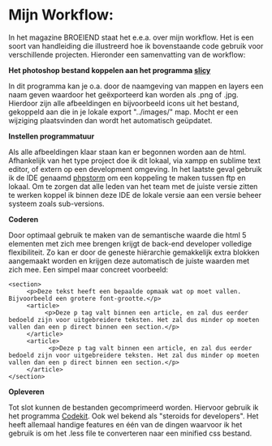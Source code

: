 Mijn Workflow:
========


In het magazine BROEIEND staat het e.e.a. over mijn workflow. Het is een soort van handleiding die illustreerd hoe ik bovenstaande code gebruik voor verschillende projecten. Hieronder een samenvatting van de workflow:


<strong>Het photoshop bestand koppelen aan het programma <a href="http://macrabbit.com/slicy/" title="Slicy">slicy</a></strong>

In dit programma kan je o.a. door de naamgeving van mappen en layers een naam geven waardoor het geëxporteerd kan worden als .png of .jpg. Hierdoor zijn alle afbeeldingen en bijvoorbeeld icons uit het bestand, gekoppeld aan die in je lokale export "../images/" map. Mocht er een wijziging plaatsvinden dan wordt het automatisch geüpdatet. 
 
<strong>Instellen programmatuur</strong>

Als alle afbeeldingen klaar staan kan er begonnen worden aan de html. Afhankelijk van het type project doe ik dit lokaal, via xampp en sublime text editor, of extern op een development omgeving. In het laatste geval gebruik ik de IDE genaamd <a href="http://www.jetbrains.com/phpstorm/" title="Php storm">phpstorm</a> om een koppeling te maken tussen ftp en lokaal. Om te zorgen dat alle leden van het team met de juiste versie zitten te werken koppel ik binnen deze IDE de lokale versie aan een versie beheer systeem zoals sub-versions. 

<strong>Coderen</strong>

Door optimaal gebruik te maken van de semantische waarde die html 5 elementen met zich mee brengen krijgt de back-end developer volledige flexibiliteit. Zo kan er door de geneste hiërarchie gemakkelijk extra blokken aangemaakt worden en krijgen deze automatisch de juiste waarden met zich mee. Een simpel maar concreet voorbeeld:

```
<section>
     <p>Deze tekst heeft een bepaalde opmaak wat op moet vallen. Bijvoorbeeld een grotere font-grootte.</p>
     <article>
          <p>Deze p tag valt binnen een article, en zal dus eerder bedoeld zijn voor uitgebreidere teksten. Het zal dus minder op moeten vallen dan een p direct binnen een section.</p>
     </article>
     <article>
           <p>Deze p tag valt binnen een article, en zal dus eerder bedoeld zijn voor uitgebreidere teksten. Het zal dus minder op moeten vallen dan een p direct binnen een section.</p>     
     </article>
</section>
```

<strong>Opleveren</strong>

Tot slot kunnen de bestanden gecomprimeerd worden. Hiervoor gebruik ik het programma <a href="http://incident57.com/codekit/" title="Codekit">Codekit</a>. Ook wel bekend als "steroids for developers". Het heeft allemaal handige features en één van de dingen waarvoor ik het gebruik is om het .less file te converteren naar een minified css bestand. 
